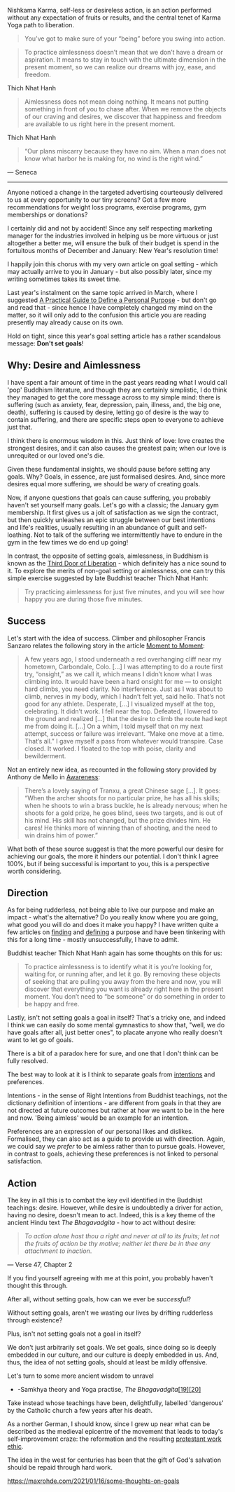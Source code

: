 

Nishkama Karma, self-less or desireless action, is an action performed without any expectation of fruits or results, and the central tenet of Karma Yoga path to liberation.

> You’ve got to make sure of your “being” before you swing into action.

> To practice aimlessness doesn’t mean that we don’t have a dream or aspiration. It means to stay in touch with the ultimate dimension in the present moment, so we can realize our dreams with joy, ease, and freedom.

Thich Nhat Hanh


> Aimlessness does not mean doing nothing. It means not putting something in front of you to chase after. When we remove the objects of our craving and desires, we discover that happiness and freedom are available to us right here in the present moment.

Thich Nhat Hanh

> “Our plans miscarry because they have no aim. When a man does not know what harbor he is making for, no wind is the right wind.”

— Seneca


---

Anyone noticed a change in the targeted advertising courteously delivered to us at every opportunity to our tiny screens? Got a few more recommendations for weight loss programs, exercise programs, gym memberships or donations?

I certainly did and not by accident! Since any self respecting marketing manager for the industries involved in helping us be more virtuous or just altogether a better me, will ensure the bulk of their budget is spend in the fortuitous months of December and January: New Year's resolution time!

I happily join this chorus with my very own article on goal setting - which may actually arrive to you in January - but also possibly later, since my writing sometimes takes its sweet time.

Last year's instalment on the same topic arrived in March, where I suggested [A Practical Guide to Define a Personal Purpose](https://maxrohde.com/2023/03/15/defining-a-personal-purpose-a-practical-guide) - but don't go and read that - since hence I have completely changed my mind on the matter, so it will only add to the confusion this article you are reading presently may already cause on its own.

Hold on tight, since this year's goal setting article has a rather scandalous message: **Don't set goals**!

## Why: Desire and Aimlessness

I have spent a fair amount of time in the past years reading what I would call 'pop' Buddhism literature, and though they are certainly simplistic, I do think they managed to get the core message across to my simple mind: there is suffering (such as anxiety, fear, depression, pain, illness, and, the big one, death), suffering is caused by desire, letting go of desire is the way to contain suffering, and there are specific steps open to everyone to achieve just that.

I think there is enormous wisdom in this. Just think of love: love creates the strongest desires, and it can also causes the greatest pain; when our love is unrequited or our loved one's die.

Given these fundamental insights, we should pause before setting any goals. Why? Goals, in essence, are just formalised desires. And, since more desires equal more suffering, we should be wary of creating goals.

Now, if anyone questions that goals can cause suffering, you probably haven't set yourself many goals. Let's go with a classic; the January gym membership. It first gives us a jolt of satisfaction as we sign the contract, but then quickly unleashes an epic struggle between our best intentions and life's realities, usually resulting in an abundance of guilt and self-loathing. Not to talk of the suffering we intermittently have to endure in the gym in the few times we do end up going!

In contrast, the opposite of setting goals, aimlessness, in Buddhism is known as the [Third Door of Liberation](https://awaken.com/2021/10/what-are-the-three-doors-of-liberation/) - which definitely has a nice sound to it. To explore the merits of non-goal setting or aimlessness, one can try this simple exercise suggested by late Buddhist teacher Thich Nhat Hanh:

>Try practicing aimlessness for just five minutes, and you will see how happy you are during those five minutes.

## Success

Let's start with the idea of success. Climber and philosopher Francis Sanzaro relates the following story in the article [Moment to Moment](https://www.nytimes.com/2023/09/17/opinion/sports-zen-mental-subtraction.html):

> A few years ago, I stood underneath a red overhanging cliff near my hometown, Carbondale, Colo. [...] I was attempting to do a route first try, “onsight,” as we call it, which means I didn’t know what I was climbing into. It would have been a hard onsight for me — to onsight hard climbs, you need clarity. No interference.
> Just as I was about to climb, nerves in my body, which I hadn’t felt yet, said hello. That’s not good for any athlete.
> Desperate, [...] I visualized myself at the top, celebrating.
> It didn’t work. I fell near the top. Defeated, I lowered to the ground and realized [...] that the desire to climb the route had kept me from doing it.
> [...]
> On a whim, I told myself that on my next attempt, success or failure was irrelevant. “Make one move at a time. That’s all.” I gave myself a pass from whatever would transpire. Case closed.
> It worked. I floated to the top with poise, clarity and bewilderment.

Not an entirely new idea, as recounted in the following story provided by Anthony de Mello in [Awareness](https://www.goodreads.com/book/show/94318.Awareness):

>There’s a lovely saying of Tranxu, a great Chinese sage [...]. It goes: “When the archer shoots for no particular prize, he has all his skills; when he shoots to win a brass buckle, he is already nervous; when he shoots for a gold prize, he goes blind, sees two targets, and is out of his mind. His skill has not changed, but the prize divides him. He cares! He thinks more of winning than of shooting, and the need to win drains him of power.”

What both of these source suggest is that the more powerful our desire for achieving our goals, the more it hinders our potential. I don't think I agree 100%, but if being successful is important to you, this is a perspective worth considering.

## Direction

As for being rudderless, not being able to live our purpose and make an impact - what's the alternative? Do you really know where you are going, what good you will do and does it make you happy? I have written quite a few articles on [finding](https://maxrohde.com/2020/05/23/finding-purpose) and [defining](https://maxrohde.com/2023/03/15/defining-a-personal-purpose-a-practical-guide) a purpose and have been tinkering with this for a long time - mostly unsuccessfully, I have to admit.

Buddhist teacher Thich Nhat Hanh again has some thoughts on this for us:

>To practice aimlessness is to identify what it is you’re looking for, waiting for, or running after, and let it go. By removing these objects of seeking that are pulling you away from the here and now, you will discover that everything you want is already right here in the present moment. You don’t need to “be someone” or do something in order to be happy and free.

Lastly, isn't not setting goals a goal in itself? That's a tricky one, and indeed I think we can easily do some mental gymnastics to show that, "well, we do have goals after all, just better ones", to placate anyone who really doesn't want to let go of goals.

There is a bit of a paradox here for sure, and one that I don't think can be fully resolved. 

The best way to look at it is I think to separate goals from [intentions](https://dharmawisdom.org/the-hearts-intention/) and preferences.

Intentions - in the sense of Right Intentions from Buddhist teachings, not the dictionary definition of intentions - are different from goals in that they are not directed at future outcomes but rather at how we want to be in the here and now. 'Being aimless' would be an example for an intention.

Preferences are an expression of our personal likes and dislikes. Formalised, they can also act as a guide to provide us with direction. Again, we could say we _prefer_ to be aimless rather than to pursue goals. However, in contrast to goals, achieving these preferences is not linked to personal satisfaction.

## Action

The key in all this is to combat the key evil identified in the Buddhist teachings: desire. However, while desire is undoubtedly a driver for action, having no desire, doesn't mean to act. Indeed, this is a key theme of the ancient Hindu text _The Bhagavadgita_ - how to act without desire:

> _To action alone hast thou a right and never at all to its fruits; let not the fruits of action be thy motive; neither let there be in thee any attachment to inaction_.

— Verse 47, Chapter 2



If you find yourself agreeing with me at this point, you probably haven't thought this through. 

After all, without setting goals, how can we ever be _successful_?

Without setting goals, aren't we wasting our lives by drifting rudderless through existence?

Plus, isn't not setting goals not a goal in itself?

We don't just arbitrarily set goals. We set goals, since doing so is deeply embedded in our culture, and our culture is deeply embedded in us. And, thus, the idea of not setting goals, should at least be mildly offensive.

Let's turn to some more ancient wisdom to unravel


-   
    -Samkhya theory and Yoga practise, _The Bhagavadgita_[[19]](https://en.wikipedia.org/wiki/Nishkama_Karma#cite_note-19)[[20]](https://en.wikipedia.org/wiki/Nishkama_Karma#cite_note-20)


Take instead whose teachings have been, delightfully, labelled 'dangerous' by the Catholic church a few years after his death.



As a norther German, I should know, since I grew up near what can be described as the medieval epicentre of the movement that leads to today's self-improvement craze: the reformation and the resulting [protestant work ethic](https://en.wikipedia.org/wiki/The_Protestant_Ethic_and_the_Spirit_of_Capitalism). 

The idea in the west for centuries has been that the gift of God's salvation should be repaid through hard work. 



https://maxrohde.com/2021/01/16/some-thoughts-on-goals


